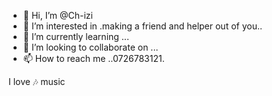 - 👋 Hi, I’m @Ch-izi
- 👀 I’m interested in .making a friend and helper out of you..
- 🌱 I’m currently learning ...
- 💞️ I’m looking to collaborate on ...
- 📫 How to reach me ..0726783121.

<!---
Ch-izi/Ch-izi is a ✨ special ✨ repository because its `README.md` (this file) appears on your GitHub profile.
You can click the Preview link to take a look at your changes.
--->I love 🎶 music

